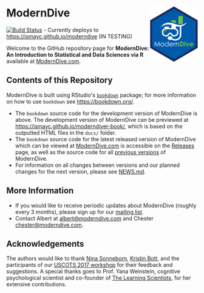 # ModernDive <img src="images/hex_blue_text.png" align="right" width=125 />

[![Build Status](https://travis-ci.org/ismayc/moderndiver-book.svg?branch=master)](https://travis-ci.org/ismayc/moderndiver-book) - Currently deploys to https://ismayc.github.io/moderndive (IN TESTING)

Welcome to the GitHub repository page for **ModernDive: An Introduction to 
Statistical and Data Sciences via R** available at [ModernDive.com](http://moderndive.com/). 


## Contents of this Repository

ModernDive is built using RStudio's [`bookdown`](https://www.rstudio.com/resources/webinars/introducing-bookdown/) package; for more information on how to use `bookdown` see <https://bookdown.org/>.

* The `bookdown` source code for the development version of ModernDive is above. The development version of ModernDive can be previewed at <https://ismayc.github.io/moderndiver-book/>, which is based on the outputted HTML files in the `docs/` folder.
* The `bookdown` source code for the latest released version of ModernDive which can be viewed at [ModernDive.com](http://moderndive.com/) is accessible on the [Releases](https://github.com/ismayc/moderndiver-book/releases) page, as well as the source code for all [previous versions](http://moderndive.com/index.html#about-book) of ModernDive.
* For information on all changes between versions and our planned changes for the next version, please see [NEWS.md](https://github.com/ismayc/moderndiver-book/blob/master/NEWS.md).


## More Information

* If you would like to receive periodic updates about ModernDive (roughly every 3 months), please sign up for our [mailing list](http://eepurl.com/cBkItf).
* Contact Albert at [albert@moderndive.com](mailto:albert@moderndive.com) and Chester [chester@moderndive.com](mailto:chester@moderndive.com).

<!--* We're on Twitter at [ModernDive](https://twitter.com/ModernDive).-->


## Acknowledgements

The authors would like to thank [Nina Sonneborn](https://github.com/nsonneborn), [Kristin Bott](https://twitter.com/rhobott?lang=en), and the participants of our [USCOTS 2017 workshop](https://www.causeweb.org/cause/uscots/uscots17/workshop/3) for their feedback and suggestions.  A special thanks goes to Prof. Yana Weinstein, cognitive psychological scientist and co-founder of [The Learning Scientists](http://www.learningscientists.org/yana-weinstein/), for her extensive contributions.



